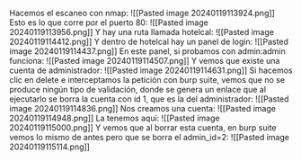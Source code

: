 Hacemos el escaneo con nmap:
![[Pasted image 20240119113924.png]]
Esto es lo que corre por el puerto 80:
![[Pasted image 20240119113956.png]]
Y hay una ruta llamada hotelcal:
![[Pasted image 20240119114412.png]]
Y dentro de hotelcal hay un panel de login:
![[Pasted image 20240119114437.png]]
En este panel, si probamos con admin:admin funciona:
![[Pasted image 20240119114507.png]]
Y vemos que existe una cuenta de administrador:
![[Pasted image 20240119114631.png]]
Si hacemos clic en delete e interceptamos la petición con burp suite, vemos que no se produce ningún tipo de validación, donde se genera un enlace que al ejecutarlo se borra la cuenta con id 1, que es la del administrador:
![[Pasted image 20240119114836.png]]
Nos creamos una cuenta:
![[Pasted image 20240119114948.png]]
La tenemos aquí:
![[Pasted image 20240119115000.png]]
Y vemos que al borrar esta cuenta, en burp suite vemos lo mismo de antes pero que se borra el admin_id=2:
![[Pasted image 20240119115114.png]]
